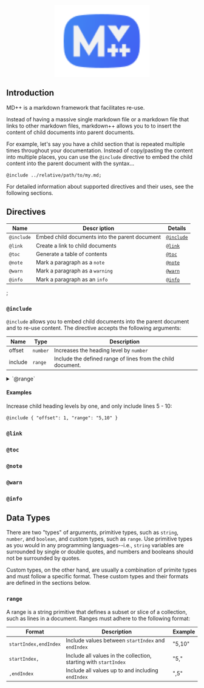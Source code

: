 <div style="display:flex;justify-content:center"><img src="./icon.svg"  alt="m++ icon" width="250px" height="auto"></div>



## Introduction

MD++ is a markdown framework that facilitates re-use.

Instead of having a massive single markdown file or a markdown file
that links to other markdown files, markdown++ allows you to
to insert the content of child documents into parent documents.

For example, let's say you have a child section that is repeated
multiple times throughout your documentation. Instead of copy/pasting
the content into multiple places, you can use the `@include` directive
to embed the child content into the parent document with the syntax...

```
@include ../relative/path/to/my.md;
```

For detailed information about supported directives and their uses,
see the following sections.

## Directives

| Name       | Descr iption                                   | Details           |
| ---------- | ---------------------------------------------- | ----------------- |
| `@include` | Embed child documents into the parent document | [`@include`](#include) |
| `@link`    | Create a link to child documents               | [`@link`](#link)    |
| `@toc`     | Generate a table of contents                   | [`@toc`](#toc)     |
| `@note`    | Mark a paragraph as a `note`                   | [`@note`](#note)    |
| `@warn`    | Mark a paragraph as a `warning`                | [`@warn`](#warn)    |
| `@info`    | Mark a paragraph as an `info`                  | [`@info`](#info)    |

;

### `@include`

`@include` allows you to embed child documents into the parent document
and to re-use content. The directive accepts the following arguments:

| Name    | Type     | Description                                                 |
| ------- | -------- | ----------------------------------------------------------- |
| offset  | `number` | Increases the heading level by `number`                     |
| include | `range`  | Include the defined range of lines from the child document. |

  <details>
    <summary>
      `@range`
    </summary>    A range is a string primitive that defines a subset or slice of a collection,
such as lines in a document. Ranges must adhere to the following format:

| Format                | Description                                                      | Example |
| --------------------- | ---------------------------------------------------------------- | ------- |
| `startIndex,endIndex` | Include values between `startIndex` and `endIndex`               | "5,10"  |
| `startIndex,`         | Include all values in the collection, starting with `startIndex` | "5,"    |
| `,endIndex`           | Include all values up to and including `endIndex`                | ",5"    |

  </details>

#### Examples

Increase child heading levels by one, and only include lines 5 - 10:

```
@include { "offset": 1, "range": "5,10" }
```

### `@link`

### `@toc`

### `@note`

### `@warn`

### `@info`


## Data Types

There are two "types" of arguments, primitive types, such as `string`,
`number`, and `boolean`, and custom types, such as `range`. Use primitive
types as you would in any programming languages--i.e., `string` variables
are surrounded by single or double quotes, and numbers and booleans should not
be surrounded by quotes.

Custom types, on the other hand, are usually a combination of primite types
and must follow a specific format. These custom types and their formats
are defined in the sections below.

### `range`

A range is a string primitive that defines a subset or slice of a collection,
such as lines in a document. Ranges must adhere to the following format:

| Format                | Description                                                      | Example |
| --------------------- | ---------------------------------------------------------------- | ------- |
| `startIndex,endIndex` | Include values between `startIndex` and `endIndex`               | "5,10"  |
| `startIndex,`         | Include all values in the collection, starting with `startIndex` | "5,"    |
| `,endIndex`           | Include all values up to and including `endIndex`                | ",5"    |


